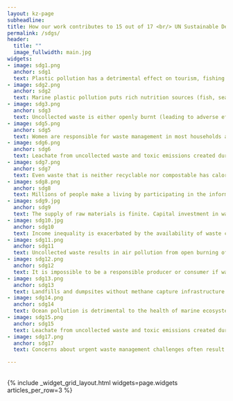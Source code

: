```yaml
---
layout: kz-page
subheadline:
title: How our work contributes to 15 out of 17 <br/> UN Sustainable Development Goals (SDGs)
permalink: /sdgs/
header:
  title: ""
  image_fullwidth: main.jpg
widgets:
- image: sdg1.png
  anchor: sdg1
  text: Plastic pollution has a detrimental effect on tourism, fishing and shipping industries. Reducing the amount of pollution entering our oceans will provide direct economic benefits for local communities that depend on these industries.
- image: sdg2.png
  anchor: sdg2
  text: Marine plastic pollution puts rich nutrition sources (fish, seafood and algae) at risk, and leads to food chain contamination. Reducing the amount of pollution entering our oceans will secure safe nutrition sources for the future.
- image: sdg3.png
  anchor: sdg3
  text: Uncollected waste is either openly burnt (leading to adverse effects on air quality) or dumped (facilitating the spread of disease vectors and contagious diseases). Improving the coverage of waste collection services will lead to better physical and mental health, and reduce the prevalence of contagious diseases.
- image: sdg5.png
  anchor: sdg5
  text: Women are responsible for waste management in most households and are hence more exposed to the harmful substances released during open burning of waste. Due to the higher proportion of body fat compared to men they are also more likely to accumulate these harmful substances in larger quantities. Improving the coverage of waste collection services will reduce this inequality.
- image: sdg6.png
  anchor: sdg6
  text: Leachate from uncollected waste and toxic emissions created during open burning of waste pollute sources of drinking water (both water-bodies and ground waters). Improving the coverage of waste collection services will ensure that more people have access to safe drinking water and that agricultural produce is not contaminated through water. 
- image: sdg7.png
  anchor: sdg7
  text: Even waste that is neither recyclable nor compostable has calorific value; it can be converted into energy. Using waste as an energy resource will facilitate the shift away from more polluting fuels and produce affordable energy while reducing the environmental pollution at the same time. 
- image: sdg8.png
  anchor: sdg8
  text: Millions of people make a living by participating in the informal waste management sector. Most of them work without protective equipment, have no access to healthcare, and occasionally face hunger due to irregular income. Our vision is to make the current waste pickers the last generation of waste pickers by creating opportunities for them and their children.
- image: sdg9.jpg
  anchor: sdg9
  text: The supply of raw materials is finite. Capital investment in waste management infrastructure will increase the availability of raw (recycled) materials and affordable energy in the form of electricity and heat for local industries. 
- image: sdg10.jpg
  anchor: sdg10
  text: Income inequality is exacerbated by the availability of waste collection services. Low-income communities live in polluted environments and are exposed to toxic emissions released during open burning of waste. Improving the coverage of waste collection services will reduce this health inequality and facilitate the economic growth of low-income communities. 
- image: sdg11.png
  anchor: sdg11
  text: Uncollected waste results in air pollution from open burning of waste, the spread of infectious diseases and floods caused by clogged drainage systems. Improving the coverage of waste collection services will facilitate the sustainable development of urban and rural communities. 
- image: sdg12.png
  anchor: sdg12
  text: It is impossible to be a responsible producer or consumer if waste management services are not available. Capital investment in waste management infrastructure will facilitate the shift towards responsible product design and better waste management practices both in industry and in households. 
- image: sdg13.png
  anchor: sdg13
  text: Landfills and dumpsites without methane capture infrastructure and open burning of waste result in considerable climate impact. Capital investment in waste management infrastructure will reduce climate impact associated with waste. Combining energy recovery with carbon capture technology can result in carbon negative waste disposal methods.
- image: sdg14.png
  anchor: sdg14
  text: Ocean pollution is detrimental to the health of marine ecosystems. It harms all marine species and all species that are part of the food chains they belong to. Reducing the amount of pollution entering our oceans will be an essential part of preventing marine ecosystem collapse. 
- image: sdg15.png
  anchor: sdg15
  text: Leachate from uncollected waste and toxic emissions created during open burning of waste pollute our land. The need for more and more landfills, given the rate at which they fill up, often results in deforestation. Capital investment in waste management infrastructure will reduce environmental contamination and the rate of deforestation, as well as protect biodiversity and fertility of our land. 
- image: sdg17.png
  anchor: sdg17
  text: Concerns about urgent waste management challenges often result in blaming companies, consumers or governments. This leads to a counterproductive divide between "us" and "them". Creating collaborative solutions will allow everyone to contribute towards a better outcome for us all. More can be achieved in a no blame culture in which everyone’s contribution is truly appreciated, not merely expected. 

---
```


<br/>
{% include _widget_grid_layout.html widgets=page.widgets articles_per_row=3 %}
<!--
Reducing the amount of pollution entering our oceans 
Improving the coverage of waste collection services 
Using waste as an energy resource 
Creating waste management jobs 
Capital investment in waste management infrastructure 
Creating collaborative solutions that allow everyone to play a part
-->
